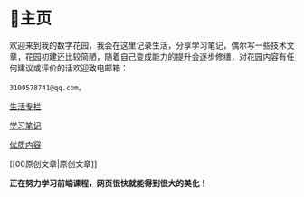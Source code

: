 # 🏡主页

欢迎来到我的数字花园，我会在这里记录生活，分享学习笔记，偶尔写一些技术文章，花园初建还比较简陋，随着自己变成能力的提升会逐步修缮，对花园内容有任何建议或评价的话欢迎致电邮箱：

`3109578741@qq.com`。

[生活专栏](%E7%94%9F%E6%B4%BB%E4%B8%93%E6%A0%8F.md) 

[学习笔记](%E5%AD%A6%E4%B9%A0%E7%AC%94%E8%AE%B0.md) 

[优质内容](%E4%BC%98%E8%B4%A8%E5%86%85%E5%AE%B9.md) 

[[00原创文章|原创文章]] 

**正在努力学习前端课程，网页很快就能得到很大的美化！**